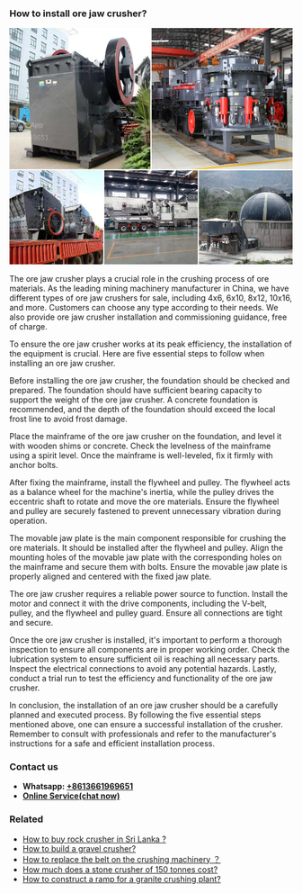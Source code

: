 <h3>How to install ore jaw crusher?</h3><img src='1701745308.jpg' alt=''><p>The ore jaw crusher plays a crucial role in the crushing process of ore materials. As the leading mining machinery manufacturer in China, we have different types of ore jaw crushers for sale, including 4x6, 6x10, 8x12, 10x16, and more. Customers can choose any type according to their needs. We also provide ore jaw crusher installation and commissioning guidance, free of charge.</p><p>To ensure the ore jaw crusher works at its peak efficiency, the installation of the equipment is crucial. Here are five essential steps to follow when installing an ore jaw crusher.</p><p>Before installing the ore jaw crusher, the foundation should be checked and prepared. The foundation should have sufficient bearing capacity to support the weight of the ore jaw crusher. A concrete foundation is recommended, and the depth of the foundation should exceed the local frost line to avoid frost damage.</p><p>Place the mainframe of the ore jaw crusher on the foundation, and level it with wooden shims or concrete. Check the levelness of the mainframe using a spirit level. Once the mainframe is well-leveled, fix it firmly with anchor bolts.</p><p>After fixing the mainframe, install the flywheel and pulley. The flywheel acts as a balance wheel for the machine's inertia, while the pulley drives the eccentric shaft to rotate and move the ore materials. Ensure the flywheel and pulley are securely fastened to prevent unnecessary vibration during operation.</p><p>The movable jaw plate is the main component responsible for crushing the ore materials. It should be installed after the flywheel and pulley. Align the mounting holes of the movable jaw plate with the corresponding holes on the mainframe and secure them with bolts. Ensure the movable jaw plate is properly aligned and centered with the fixed jaw plate.</p><p>The ore jaw crusher requires a reliable power source to function. Install the motor and connect it with the drive components, including the V-belt, pulley, and the flywheel and pulley guard. Ensure all connections are tight and secure.</p><p>Once the ore jaw crusher is installed, it's important to perform a thorough inspection to ensure all components are in proper working order. Check the lubrication system to ensure sufficient oil is reaching all necessary parts. Inspect the electrical connections to avoid any potential hazards. Lastly, conduct a trial run to test the efficiency and functionality of the ore jaw crusher.</p><p>In conclusion, the installation of an ore jaw crusher should be a carefully planned and executed process. By following the five essential steps mentioned above, one can ensure a successful installation of the crusher. Remember to consult with professionals and refer to the manufacturer's instructions for a safe and efficient installation process.</p><h3>Contact us</h3><ul><li><strong>Whatsapp:&nbsp;<a href="https://wa.me/8613661969651">+8613661969651</a></strong></li><li><a href="https://swt.shibang-china.com/?git&amp;zhl&amp;How to install ore jaw crusher"><strong>Online Service(chat now)</strong></a></li></ul><h3>Related</h3><ul><li><a href='How to buy rock crusher in Sri Lanka .md'>How to buy rock crusher in Sri Lanka ?</a></li><li><a href='How to build a gravel crusher.md'>How to build a gravel crusher?</a></li><li><a href='How to replace the belt on the crushing machinery ？.md'>How to replace the belt on the crushing machinery ？</a></li><li><a href='How much does a stone crusher of 150 tonnes cost.md'>How much does a stone crusher of 150 tonnes cost?</a></li><li><a href='How to construct a ramp for a granite crushing plant.md'>How to construct a ramp for a granite crushing plant?</a></li></ul>